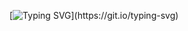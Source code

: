 [![Typing SVG](https://readme-typing-svg.herokuapp.com?color=%2336BCF7&lines=ERROR+4:04...)](https://git.io/typing-svg)
